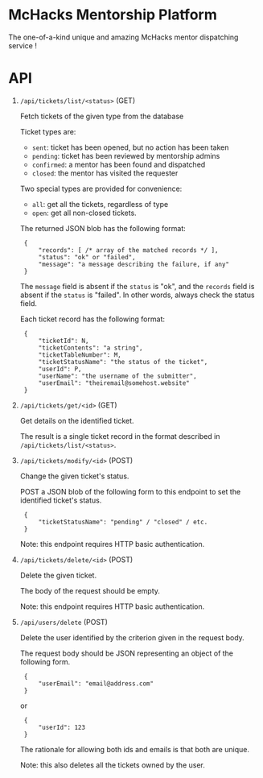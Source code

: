 McHacks Mentorship Platform
===========================

The one-of-a-kind unique and amazing McHacks mentor dispatching service !

API
=====

1. `/api/tickets/list/<status>` (GET)

    Fetch tickets of the given type from the database

    Ticket types are:
     * `sent`: ticket has been opened, but no action has been taken
     * `pending`: ticket has been reviewed by mentorship admins
     * `confirmed`: a mentor has been found and dispatched
     * `closed`: the mentor has visited the requester

    Two special types are provided for convenience:
     * `all`: get all the tickets, regardless of type
     * `open`: get all non-closed tickets.

    The returned JSON blob has the following format:

        {
            "records": [ /* array of the matched records */ ],
            "status": "ok" or "failed",
            "message": "a message describing the failure, if any"
        }

    The `message` field is absent if the `status` is "ok", and the `records`
    field is absent if the `status` is "failed". In other words, always
    check the status field.

    Each ticket record has the following format:

        {
            "ticketId": N,
            "ticketContents": "a string",
            "ticketTableNumber": M,
            "ticketStatusName": "the status of the ticket",
            "userId": P,
            "userName": "the username of the submitter",
            "userEmail": "theiremail@somehost.website"
        }

2. `/api/tickets/get/<id>` (GET)

    Get details on the identified ticket.

    The result is a single ticket record in the format described in
    `/api/tickets/list/<status>`.

3. `/api/tickets/modify/<id>` (POST)

    Change the given ticket's status.

    POST a JSON blob of the following form to this endpoint to set the
    identified ticket's status.

        {
            "ticketStatusName": "pending" / "closed" / etc.
        }

    Note: this endpoint requires HTTP basic authentication.

4. `/api/tickets/delete/<id>` (POST)

    Delete the given ticket.

    The body of the request should be empty.

    Note: this endpoint requires HTTP basic authentication.

5. `/api/users/delete` (POST)

    Delete the user identified by the criterion given in the request body.

    The request body should be JSON representing an object of the following
    form.

        {
            "userEmail": "email@address.com"
        }

    or

        {
            "userId": 123
        }

    The rationale for allowing both ids and emails is that both are unique.

    Note: this also deletes all the tickets owned by the user.
